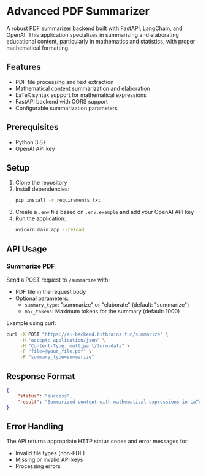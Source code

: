 # Advanced PDF Summarizer

A robust PDF summarizer backend built with FastAPI, LangChain, and OpenAI. This application specializes in summarizing and elaborating educational content, particularly in mathematics and statistics, with proper mathematical formatting.

## Features

- PDF file processing and text extraction
- Mathematical content summarization and elaboration
- LaTeX syntax support for mathematical expressions
- FastAPI backend with CORS support
- Configurable summarization parameters

## Prerequisites

- Python 3.8+
- OpenAI API key

## Setup

1. Clone the repository
2. Install dependencies:
   ```bash
   pip install -r requirements.txt
   ```
3. Create a `.env` file based on `.env.example` and add your OpenAI API key
4. Run the application:
   ```bash
   uvicorn main:app --reload
   ```

## API Usage

### Summarize PDF

Send a POST request to `/summarize` with:
- PDF file in the request body
- Optional parameters:
  - `summary_type`: "summarize" or "elaborate" (default: "summarize")
  - `max_tokens`: Maximum tokens for the summary (default: 1000)

Example using curl:
```bash
curl -X POST "https://ai-backend.bitbrains.fun/summarize" \
     -H "accept: application/json" \
     -H "Content-Type: multipart/form-data" \
     -F "file=@your_file.pdf" \
     -F "summary_type=summarize"
```

## Response Format

```json
{
    "status": "success",
    "result": "Summarized content with mathematical expressions in LaTeX format"
}
```

## Error Handling

The API returns appropriate HTTP status codes and error messages for:
- Invalid file types (non-PDF)
- Missing or invalid API keys
- Processing errors 
